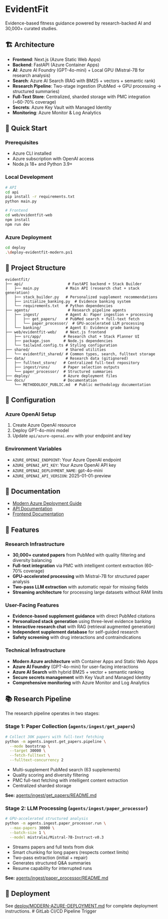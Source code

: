 # EvidentFit

Evidence-based fitness guidance powered by research-backed AI and 30,000+ curated studies.

## 🏗️ Architecture

- **Frontend**: Next.js (Azure Static Web Apps)
- **Backend**: FastAPI (Azure Container Apps)
- **AI**: Azure AI Foundry (GPT-4o-mini) + Local GPU (Mistral-7B for research analysis)
- **Search**: Azure AI Search (RAG with BM25 + vectors + semantic rank)
- **Research Pipeline**: Two-stage ingestion (PubMed → GPU processing → structured summaries)
- **Full-Text Store**: Centralized, sharded storage with PMC integration (~60-70% coverage)
- **Secrets**: Azure Key Vault with Managed Identity
- **Monitoring**: Azure Monitor & Log Analytics

## 🚀 Quick Start

### Prerequisites
- Azure CLI installed
- Azure subscription with OpenAI access
- Node.js 18+ and Python 3.9+

### Local Development
```bash
# API
cd api
pip install -r requirements.txt
python main.py

# Frontend
cd web/evidentfit-web
npm install
npm run dev
```

### Azure Deployment
```bash
cd deploy
.\deploy-evidentfit-modern.ps1
```

## 📁 Project Structure

```
evidentfit/
├── api/                    # FastAPI backend + Stack Builder
│   ├── main.py            # Main API (research chat + stack generation)
│   ├── stack_builder.py   # Personalized supplement recommendations
│   ├── initialize_banking.py  # Evidence banking system
│   └── requirements.txt   # Python dependencies
├── agents/                 # Research pipeline agents
│   ├── ingest/            # Agent A: Paper ingestion + processing
│   │   ├── get_papers/    # PubMed search + full-text fetch
│   │   └── paper_processor/  # GPU-accelerated LLM processing
│   └── banking/           # Agent E: Evidence grade banking
├── web/evidentfit-web/    # Next.js frontend
│   ├── src/app/          # Research chat + Stack Planner UI
│   ├── package.json      # Node.js dependencies
│   └── tailwind.config.ts # Styling configuration
├── shared/                # Shared utilities
│   └── evidentfit_shared/ # Common types, search, fulltext storage
├── data/                  # Research data (gitignored)
│   ├── fulltext_store/   # Centralized full-text repository
│   ├── ingest/runs/      # Paper selection outputs
│   └── paper_processor/  # Structured summaries
├── deploy/               # Azure deployment files
└── docs/                 # Documentation
    └── METHODOLOGY_PUBLIC.md  # Public methodology documentation
```

## 🔧 Configuration

### Azure OpenAI Setup
1. Create Azure OpenAI resource
2. Deploy GPT-4o-mini model
3. Update `api/azure-openai.env` with your endpoint and key

### Environment Variables
- `AZURE_OPENAI_ENDPOINT`: Your Azure OpenAI endpoint
- `AZURE_OPENAI_API_KEY`: Your Azure OpenAI API key
- `AZURE_OPENAI_DEPLOYMENT_NAME`: gpt-4o-mini
- `AZURE_OPENAI_API_VERSION`: 2025-01-01-preview

## 📖 Documentation

- [Modern Azure Deployment Guide](deploy/MODERN-AZURE-DEPLOYMENT.md)
- [API Documentation](api/README.md)
- [Frontend Documentation](web/evidentfit-web/README.md)

## 🎯 Features

### Research Infrastructure
- **30,000+ curated papers** from PubMed with quality filtering and diversity balancing
- **Full-text integration** via PMC with intelligent content extraction (60-70% coverage)
- **GPU-accelerated processing** with Mistral-7B for structured paper analysis
- **Two-pass LLM extraction** with automatic repair for missing fields
- **Streaming architecture** for processing large datasets without RAM limits

### User-Facing Features
- **Evidence-based supplement guidance** with direct PubMed citations
- **Personalized stack generation** using three-level evidence banking
- **Interactive research chat** with RAG (retrieval augmented generation)
- **Independent supplement database** for self-guided research
- **Safety screening** with drug interactions and contraindications

### Technical Infrastructure
- **Modern Azure architecture** with Container Apps and Static Web Apps
- **Azure AI Foundry** (GPT-4o-mini) for user-facing interactions
- **Azure AI Search** with hybrid BM25 + vector + semantic ranking
- **Secure secrets management** with Key Vault and Managed Identity
- **Comprehensive monitoring** with Azure Monitor and Log Analytics

## 📚 Research Pipeline

The research pipeline operates in two stages:

### Stage 1: Paper Collection (`agents/ingest/get_papers`)
```bash
# Collect 30K papers with full-text fetching
python -m agents.ingest.get_papers.pipeline \
  --mode bootstrap \
  --target 30000 \
  --fetch-fulltext \
  --fulltext-concurrency 2
```
- Multi-supplement PubMed search (63 supplements)
- Quality scoring and diversity filtering
- PMC full-text fetching with intelligent content extraction
- Centralized sharded storage

**See:** [agents/ingest/get_papers/README.md](agents/ingest/get_papers/README.md)

### Stage 2: LLM Processing (`agents/ingest/paper_processor`)
```bash
# GPU-accelerated structured analysis
python -m agents.ingest.paper_processor.run \
  --max-papers 30000 \
  --batch-size 1 \
  --model mistralai/Mistral-7B-Instruct-v0.3
```
- Streams papers and full texts from disk
- Smart chunking for long papers (respects context limits)
- Two-pass extraction (initial + repair)
- Generates structured Q&A summaries
- Resume capability for interrupted runs

**See:** [agents/ingest/paper_processor/README.md](agents/ingest/paper_processor/README.md)

## 🚀 Deployment

See [deploy/MODERN-AZURE-DEPLOYMENT.md](deploy/MODERN-AZURE-DEPLOYMENT.md) for complete deployment instructions.
#   G i t L a b   C I / C D   P i p e l i n e   T r i g g e r 
 
 